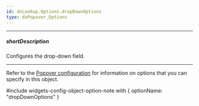 ```yaml
---
id: dxLookup.Options.dropDownOptions
type: dxPopover_Options
---
```

---
##### shortDescription
Configures the drop-down field.

---
Refer to the [Popover configuration](/api-reference/10%20UI%20Widgets/dxPopover '/Documentation/ApiReference/UI_Widgets/dxPopover/') for information on options that you can specify in this object.

#include widgets-config-object-option-note with {
    optionName: "dropDownOptions"
}